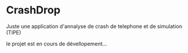 # CrashDrop
Juste une application d'annalyse de crash de telephone et de simulation (TIPE)

le projet est en cours de dévellopement...